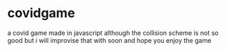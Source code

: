 # covidgame
a covid game made in javascript although the collision scheme is not so good but i will improvise that with soon and hope you enjoy the game
